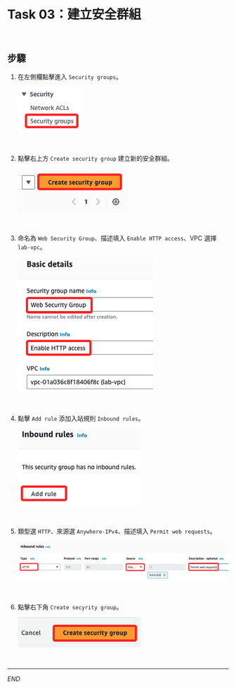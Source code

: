 # Task 03：建立安全群組

<br>

## 步驟

1. 在左側欄點擊進入 `Security groups`。

    ![](images/img_30.png)

<br>

2. 點擊右上方 `Create security group` 建立新的安全群組。

    ![](images/img_31.png)

<br>

3. 命名為 `Web Security Group`、描述填入 `Enable HTTP access`、VPC 選擇 `lab-vpc`。

    ![](images/img_32.png)

<br>

4. 點擊 `Add rule` 添加入站規則 `Inbound rules`。

    ![](images/img_33.png)

<br>

5. 類型選 `HTTP`、來源選 `Anywhere-IPv4`、描述填入 `Permit web requests`。

    ![](images/img_34.png)

<br>

6. 點擊右下角 `Create secyrity group`。

    ![](images/img_35.png)

<br>

___

_END_